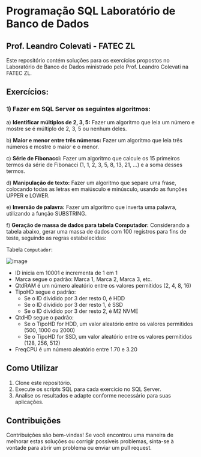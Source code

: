 # Programação SQL Laboratório de Banco de Dados
## Prof. Leandro Colevati - FATEC ZL

Este repositório contém soluções para os exercícios propostos no Laboratório de Banco de Dados ministrado pelo Prof. Leandro Colevati na FATEC ZL.

## Exercícios:

### 1) Fazer em SQL Server os seguintes algoritmos:
a) **Identificar múltiplos de 2, 3, 5:**
   Fazer um algoritmo que leia um número e mostre se é múltiplo de 2, 3, 5 ou nenhum deles.

b) **Maior e menor entre três números:**
   Fazer um algoritmo que leia três números e mostre o maior e o menor.

c) **Série de Fibonacci:**
   Fazer um algoritmo que calcule os 15 primeiros termos da série de Fibonacci (1, 1, 2, 3, 5, 8, 13, 21, ...) e a soma desses termos.

d) **Manipulação de texto:**
   Fazer um algoritmo que separe uma frase, colocando todas as letras em maiúsculo e minúsculo, usando as funções UPPER e LOWER.

e) **Inversão de palavra:**
   Fazer um algoritmo que inverta uma palavra, utilizando a função SUBSTRING.

f) **Geração de massa de dados para tabela Computador:**
   Considerando a tabela abaixo, gerar uma massa de dados com 100 registros para fins de teste, seguindo as regras estabelecidas:
   
   Tabela `Computador`:

   
![image](https://github.com/DaviQzR/ProgramacaoSQL/assets/125469425/61006592-2df8-4843-9bcb-d8880335267b)


- ID inicia em 10001 e incrementa de 1 em 1
- Marca segue o padrão: Marca 1, Marca 2, Marca 3, etc.
- QtdRAM é um número aleatório entre os valores permitidos (2, 4, 8, 16)
- TipoHD segue o padrão:
  - Se o ID dividido por 3 der resto 0, é HDD
  - Se o ID dividido por 3 der resto 1, é SSD
  - Se o ID dividido por 3 der resto 2, é M2 NVME
- QtdHD segue o padrão:
  - Se o TipoHD for HDD, um valor aleatório entre os valores permitidos (500, 1000 ou 2000)
  - Se o TipoHD for SSD, um valor aleatório entre os valores permitidos (128, 256, 512)
- FreqCPU é um número aleatório entre 1.70 e 3.20

## Como Utilizar
1. Clone este repositório.
2. Execute os scripts SQL para cada exercício no SQL Server.
3. Analise os resultados e adapte conforme necessário para suas aplicações.

## Contribuições
Contribuições são bem-vindas! Se você encontrou uma maneira de melhorar estas soluções ou corrigir possíveis problemas, sinta-se à vontade para abrir um problema ou enviar um pull request.

